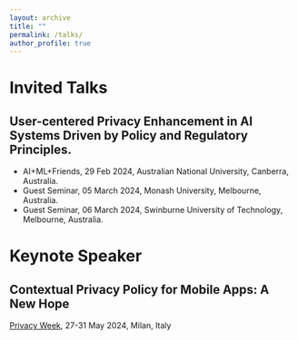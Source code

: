 ```yaml
---
layout: archive
title: ""
permalink: /talks/
author_profile: true
---
```


<style>
table.imgtable, table.imgtable td{
  border: none;
  /* height: auto; */
  /* text-align: left; */
}

</style>

# <i class="fa fa-fw fa-copy"></i> Invited Talks

## User-centered Privacy Enhancement in AI Systems Driven by Policy and Regulatory Principles. 

<ul>
  <li> AI+ML+Friends, 29 Feb 2024, Australian National University, Canberra, Australia. </li>
  <li> Guest Seminar, 05 March 2024, Monash University, Melbourne, Australia. </li>
  <li> Guest Seminar, 06 March 2024, Swinburne University of Technology, Melbourne, Australia. </li>
</ul>

# <i class="fa fa-fw fa-copy"></i> Keynote Speaker

## Contextual Privacy Policy for Mobile Apps: A New Hope

[Privacy Week](https://privacyweek.it/speaker/shidong-pan/), 27-31 May 2024, Milan, Italy
